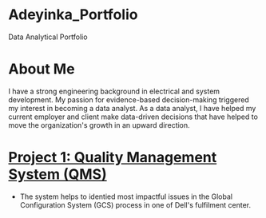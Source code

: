 # Adeyinka_Portfolio
Data Analytical Portfolio

# About Me
I have a strong engineering background in electrical and system development. My passion for evidence-based decision-making triggered my interest in becoming a data analyst. As a data analyst, I have helped my current employer and client make data-driven decisions that have helped to move the organization's growth in an upward direction. 
# [Project 1: Quality Management System (QMS)](https://github.com/AdeGit/Adeyinka_Portfolio)
* The system helps to identied most impactful issues in the Global Configuration System (GCS) process in one of Dell's fulfilment center. 
